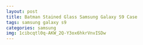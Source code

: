 ```yaml
---
layout: post
title: Batman Stained Glass Samsung Galaxy S9 Case
tags: samsung galaxy s9
categories: samsung
img: 1cibcqtl0q-AKW_2Q-Y3ox6hkrVnvISDw
---
```

